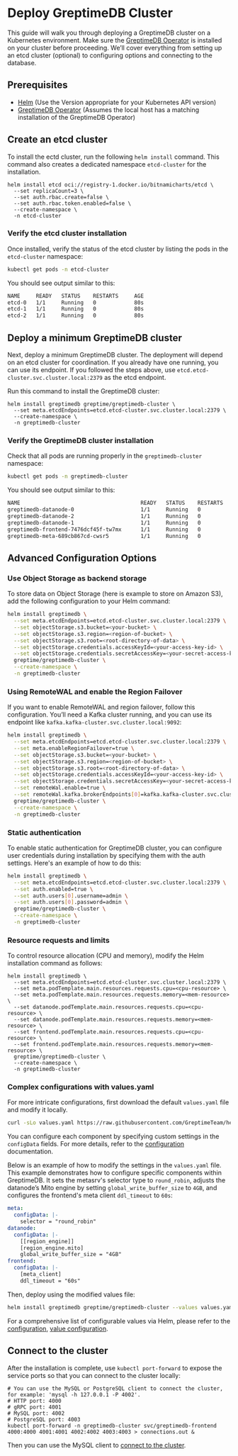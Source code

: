 # Deploy GreptimeDB Cluster

This guide will walk you through deploying a GreptimeDB cluster on a Kubernetes environment. Make sure the [GreptimeDB Operator](./manage-greptimedb-operator/deploy-greptimedb-operator.md) is installed on your cluster before proceeding. We’ll cover everything from setting up an etcd cluster (optional) to configuring options and connecting to the database.

## Prerequisites
- [Helm](https://helm.sh/docs/intro/install/) (Use the Version appropriate for your Kubernetes API version)
- [GreptimeDB Operator](./manage-greptimedb-operator/deploy-greptimedb-operator.md) (Assumes the local host has a matching installation of the GreptimeDB Operator) 

## Create an etcd cluster

To install the ectd cluster, run the following `helm install` command. This command also creates a dedicated namespace `etcd-cluster` for the installation. 

```shell
helm install etcd oci://registry-1.docker.io/bitnamicharts/etcd \
  --set replicaCount=3 \
  --set auth.rbac.create=false \
  --set auth.rbac.token.enabled=false \
  --create-namespace \
  -n etcd-cluster
```

### Verify the etcd cluster installation
Once installed, verify the status of the etcd cluster by listing the pods in the `etcd-cluster` namespace:

```bash
kubectl get pods -n etcd-cluster
```

You should see output similar to this:
```bash
NAME     READY   STATUS    RESTARTS     AGE
etcd-0   1/1     Running   0            80s
etcd-1   1/1     Running   0            80s
etcd-2   1/1     Running   0            80s
```

## Deploy a minimum GreptimeDB cluster

Next, deploy a minimum GreptimeDB cluster. The deployment will depend on an etcd cluster for coordination. If you already have one running, you can use its endpoint. If you followed the steps above, use `etcd.etcd-cluster.svc.cluster.local:2379` as the etcd endpoint.

Run this command to install the GreptimeDB cluster:
```shell
helm install greptimedb greptime/greptimedb-cluster \
  --set meta.etcdEndpoints=etcd.etcd-cluster.svc.cluster.local:2379 \
  --create-namespace \
  -n greptimedb-cluster
```

### Verify the GreptimeDB cluster installation
Check that all pods are running properly in the `greptimedb-cluster` namespace:

```bash
kubectl get pods -n greptimedb-cluster
```

You should see output similar to this:
```bash
NAME                                      READY   STATUS    RESTARTS   AGE
greptimedb-datanode-0                     1/1     Running   0          30s
greptimedb-datanode-2                     1/1     Running   0          30s
greptimedb-datanode-1                     1/1     Running   0          30s
greptimedb-frontend-7476dcf45f-tw7mx      1/1     Running   0          16s
greptimedb-meta-689cb867cd-cwsr5          1/1     Running   0          31s
```

## Advanced Configuration Options

### Use Object Storage as backend storage
To store data on Object Storage (here is example to store on Amazon S3), add the following configuration to your Helm command:

```bash
helm install greptimedb \
  --set meta.etcdEndpoints=etcd.etcd-cluster.svc.cluster.local:2379 \
  --set objectStorage.s3.bucket=<your-bucket> \
  --set objectStorage.s3.region=<region-of-bucket> \
  --set objectStorage.s3.root=<root-directory-of-data> \
  --set objectStorage.credentials.accessKeyId=<your-access-key-id> \
  --set objectStorage.credentials.secretAccessKey=<your-secret-access-key> \
  greptime/greptimedb-cluster \
  --create-namespace \
  -n greptimedb-cluster
```

### Using RemoteWAL and enable the Region Failover
If you want to enable RemoteWAL and region failover, follow this configuration. You’ll need a Kafka cluster running, and you can use its endpoint like `kafka.kafka-cluster.svc.cluster.local:9092`:

```bash
helm install greptimedb \
  --set meta.etcdEndpoints=etcd.etcd-cluster.svc.cluster.local:2379 \
  --set meta.enableRegionFailover=true \
  --set objectStorage.s3.bucket=<your-bucket> \
  --set objectStorage.s3.region=<region-of-bucket> \
  --set objectStorage.s3.root=<root-directory-of-data> \
  --set objectStorage.credentials.accessKeyId=<your-access-key-id> \
  --set objectStorage.credentials.secretAccessKey=<your-secret-access-key> \
  --set remoteWal.enable=true \
  --set remoteWal.kafka.brokerEndpoints[0]=kafka.kafka-cluster.svc.cluster.local:9092 \
  greptime/greptimedb-cluster \
  --create-namespace \
  -n greptimedb-cluster
```

### Static authentication
To enable static authentication for GreptimeDB cluster, you can configure user credentials during installation by specifying them with the auth settings. Here's an example of how to do this:

```bash
helm install greptimedb \
  --set meta.etcdEndpoints=etcd.etcd-cluster.svc.cluster.local:2379 \
  --set auth.enabled=true \
  --set auth.users[0].username=admin \
  --set auth.users[0].password=admin \
  greptime/greptimedb-cluster \
  --create-namespace \
  -n greptimedb-cluster
```

### Resource requests and limits
To control resource allocation (CPU and memory), modify the Helm installation command as follows:

```shell
helm install greptimedb \
  --set meta.etcdEndpoints=etcd.etcd-cluster.svc.cluster.local:2379 \
  --set meta.podTemplate.main.resources.requests.cpu=<cpu-resource> \
  --set meta.podTemplate.main.resources.requests.memory=<mem-resource> \
  --set datanode.podTemplate.main.resources.requests.cpu=<cpu-resource> \
  --set datanode.podTemplate.main.resources.requests.memory=<mem-resource> \
  --set frontend.podTemplate.main.resources.requests.cpu=<cpu-resource> \
  --set frontend.podTemplate.main.resources.requests.memory=<mem-resource> \
  greptime/greptimedb-cluster \
  --create-namespace \
  -n greptimedb-cluster
```

### Complex configurations with values.yaml

For more intricate configurations, first download the default `values.yaml` file and modify it locally.

```bash
curl -sLo values.yaml https://raw.githubusercontent.com/GreptimeTeam/helm-charts/main/charts/greptimedb-cluster/values.yaml
```

You can configure each component by specifying custom settings in the `configData` fields. For more details, refer to the [configuration](../configuration.md) documentation. 

Below is an example of how to modify the settings in the `values.yaml` file. This example demonstrates how to configure specific components within GreptimeDB. It sets the metasrv's selector type to `round_robin`, adjusts the datanode’s Mito engine by setting `global_write_buffer_size` to `4GB`, and configures the frontend's meta client `ddl_timeout` to `60s`:

```yaml
meta:
  configData: |-
    selector = "round_robin"
datanode:
  configData: |-    
    [[region_engine]]
    [region_engine.mito]
    global_write_buffer_size = "4GB"
frontend:
  configData: |-
    [meta_client]
    ddl_timeout = "60s"
```

Then, deploy using the modified values file:

```bash
helm install greptimedb greptime/greptimedb-cluster --values values.yaml
```

For a comprehensive list of configurable values via Helm,
please refer to the [configuration](../configuration.md), [value configuration](https://github.com/GreptimeTeam/helm-charts/blob/main/charts/greptimedb-cluster/README.md#values).

## Connect to the cluster

After the installation is complete, use `kubectl port-forward` to expose the service ports so that you can connect to the cluster locally:


```shell
# You can use the MySQL or PostgreSQL client to connect the cluster, for example: 'mysql -h 127.0.0.1 -P 4002'.
# HTTP port: 4000
# gRPC port: 4001
# MySQL port: 4002
# PostgreSQL port: 4003
kubectl port-forward -n greptimedb-cluster svc/greptimedb-frontend 4000:4000 4001:4001 4002:4002 4003:4003 > connections.out &
```

Then you can use the MySQL client to [connect to the cluster](/user-guide/protocols/mysql.md#connect).
